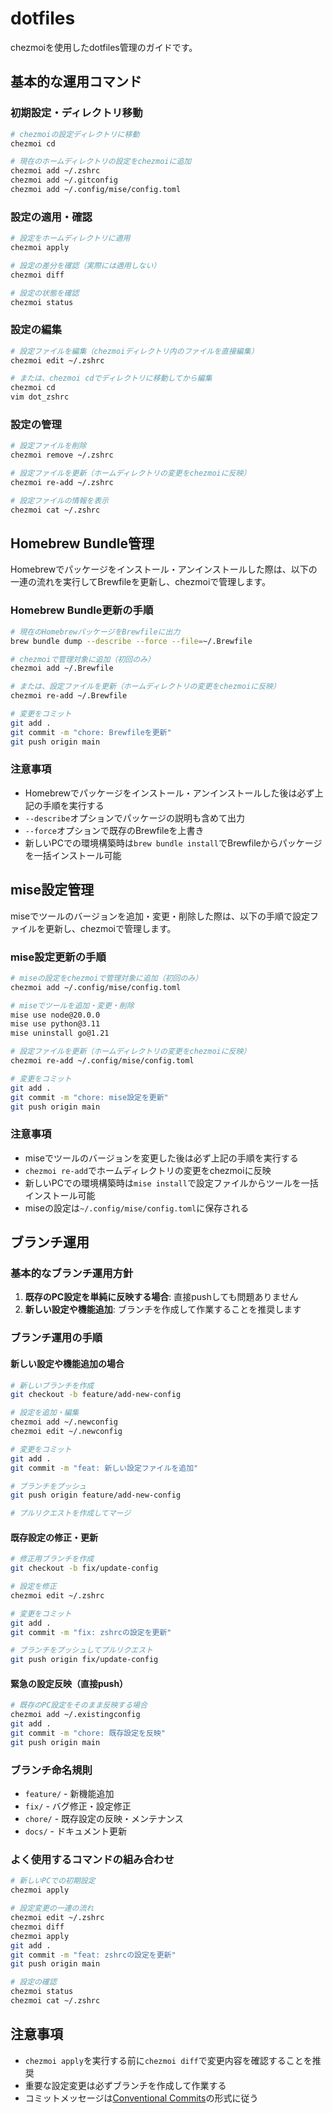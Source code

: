 # dotfiles

chezmoiを使用したdotfiles管理のガイドです。

## 基本的な運用コマンド

### 初期設定・ディレクトリ移動
```bash
# chezmoiの設定ディレクトリに移動
chezmoi cd

# 現在のホームディレクトリの設定をchezmoiに追加
chezmoi add ~/.zshrc
chezmoi add ~/.gitconfig
chezmoi add ~/.config/mise/config.toml
```

### 設定の適用・確認
```bash
# 設定をホームディレクトリに適用
chezmoi apply

# 設定の差分を確認（実際には適用しない）
chezmoi diff

# 設定の状態を確認
chezmoi status
```

### 設定の編集
```bash
# 設定ファイルを編集（chezmoiディレクトリ内のファイルを直接編集）
chezmoi edit ~/.zshrc

# または、chezmoi cdでディレクトリに移動してから編集
chezmoi cd
vim dot_zshrc
```

### 設定の管理
```bash
# 設定ファイルを削除
chezmoi remove ~/.zshrc

# 設定ファイルを更新（ホームディレクトリの変更をchezmoiに反映）
chezmoi re-add ~/.zshrc

# 設定ファイルの情報を表示
chezmoi cat ~/.zshrc
```

## Homebrew Bundle管理

Homebrewでパッケージをインストール・アンインストールした際は、以下の一連の流れを実行してBrewfileを更新し、chezmoiで管理します。

### Homebrew Bundle更新の手順

```bash
# 現在のHomebrewパッケージをBrewfileに出力
brew bundle dump --describe --force --file=~/.Brewfile

# chezmoiで管理対象に追加（初回のみ）
chezmoi add ~/.Brewfile

# または、設定ファイルを更新（ホームディレクトリの変更をchezmoiに反映）
chezmoi re-add ~/.Brewfile

# 変更をコミット
git add .
git commit -m "chore: Brewfileを更新"
git push origin main
```

### 注意事項

- Homebrewでパッケージをインストール・アンインストールした後は必ず上記の手順を実行する
- `--describe`オプションでパッケージの説明も含めて出力
- `--force`オプションで既存のBrewfileを上書き
- 新しいPCでの環境構築時は`brew bundle install`でBrewfileからパッケージを一括インストール可能

## mise設定管理

miseでツールのバージョンを追加・変更・削除した際は、以下の手順で設定ファイルを更新し、chezmoiで管理します。

### mise設定更新の手順

```bash
# miseの設定をchezmoiで管理対象に追加（初回のみ）
chezmoi add ~/.config/mise/config.toml

# miseでツールを追加・変更・削除
mise use node@20.0.0
mise use python@3.11
mise uninstall go@1.21

# 設定ファイルを更新（ホームディレクトリの変更をchezmoiに反映）
chezmoi re-add ~/.config/mise/config.toml

# 変更をコミット
git add .
git commit -m "chore: mise設定を更新"
git push origin main
```

### 注意事項

- miseでツールのバージョンを変更した後は必ず上記の手順を実行する
- `chezmoi re-add`でホームディレクトリの変更をchezmoiに反映
- 新しいPCでの環境構築時は`mise install`で設定ファイルからツールを一括インストール可能
- miseの設定は`~/.config/mise/config.toml`に保存される

## ブランチ運用

### 基本的なブランチ運用方針

1. **既存のPC設定を単純に反映する場合**: 直接pushしても問題ありません
2. **新しい設定や機能追加**: ブランチを作成して作業することを推奨します

### ブランチ運用の手順

#### 新しい設定や機能追加の場合
```bash
# 新しいブランチを作成
git checkout -b feature/add-new-config

# 設定を追加・編集
chezmoi add ~/.newconfig
chezmoi edit ~/.newconfig

# 変更をコミット
git add .
git commit -m "feat: 新しい設定ファイルを追加"

# ブランチをプッシュ
git push origin feature/add-new-config

# プルリクエストを作成してマージ
```

#### 既存設定の修正・更新
```bash
# 修正用ブランチを作成
git checkout -b fix/update-config

# 設定を修正
chezmoi edit ~/.zshrc

# 変更をコミット
git add .
git commit -m "fix: zshrcの設定を更新"

# ブランチをプッシュしてプルリクエスト
git push origin fix/update-config
```

#### 緊急の設定反映（直接push）
```bash
# 既存のPC設定をそのまま反映する場合
chezmoi add ~/.existingconfig
git add .
git commit -m "chore: 既存設定を反映"
git push origin main
```

### ブランチ命名規則

- `feature/` - 新機能追加
- `fix/` - バグ修正・設定修正
- `chore/` - 既存設定の反映・メンテナンス
- `docs/` - ドキュメント更新

### よく使用するコマンドの組み合わせ

```bash
# 新しいPCでの初期設定
chezmoi apply

# 設定変更の一連の流れ
chezmoi edit ~/.zshrc
chezmoi diff
chezmoi apply
git add .
git commit -m "feat: zshrcの設定を更新"
git push origin main

# 設定の確認
chezmoi status
chezmoi cat ~/.zshrc
```

## 注意事項

- `chezmoi apply`を実行する前に`chezmoi diff`で変更内容を確認することを推奨
- 重要な設定変更は必ずブランチを作成して作業する
- コミットメッセージは[Conventional Commits](https://www.conventionalcommits.org/)の形式に従う